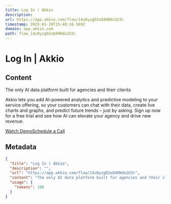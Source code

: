 ```yaml
---
title: Log In | Akkio
description: 
url: https://app.akkio.com/flow/14u8yzgD2oQ4HNdo2U3c
timestamp: 2025-01-20T15:48:16.569Z
domain: app.akkio.com
path: flow_14u8yzgD2oQ4HNdo2U3c
---
```


# Log In | Akkio



## Content

The only AI data platform built for agencies and their clients

Akkio lets you add AI-powered analytics and predictive modeling to your service offering, so your customers can chat with their data, create live charts and graphs, and predict future trends – just by asking. Sign up now for a free trial and see how AI can elevate your agency and drive new revenue.

[Watch Demo](https://www.youtube.com/watch?v=_4trDBQPOTs)[Schedule a Call](https://www.akkio.com/booking)

## Metadata

```json
{
  "title": "Log In | Akkio",
  "description": "",
  "url": "https://app.akkio.com/flow/14u8yzgD2oQ4HNdo2U3c",
  "content": "The only AI data platform built for agencies and their clients\n\nAkkio lets you add AI-powered analytics and predictive modeling to your service offering, so your customers can chat with their data, create live charts and graphs, and predict future trends – just by asking. Sign up now for a free trial and see how AI can elevate your agency and drive new revenue.\n\n[Watch Demo](https://www.youtube.com/watch?v=_4trDBQPOTs)[Schedule a Call](https://www.akkio.com/booking)",
  "usage": {
    "tokens": 106
  }
}
```
